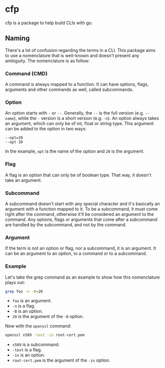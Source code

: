 # cfp
cfp is a package to help build CLIs with go.

## Naming
There's a lot of confusion regarding the terms in a CLI. This package aims to use a nomenclature that is well-known and doesn't present any ambiguity. The nomenclature is as follow:

### Command (CMD)
A command is always mapped to a function. It can have options, flags, arguments and other commands as well, called subcommands.

### Option
An option starts with `-` or `--`. Generally, the `--` is the full version (e.g. `--name`), while the `-` version is a short version (e.g. `-n`). An option always takes an argument, which can only be of int, float or string type. This argument can be added to the option in two ways:

```
--opt=20
--opt 20
```

In the example, `opt` is the name of the option and `20` is the argument.

### Flag
A flag is an option that can only be of boolean type. That way, it doesn't take an argument.

### Subcommand
A subcommand doesn't start with any special character and it's basically an argument with a function mapped to it. To be a subcommand, it must come right after the command, otherwise it'll be considered an argument to the command. Any options, flags or arguments that come after a subcommand are handled by the subcommand, and not by the command.

### Argument
If the term is not an option or flag, nor a subcommand, it is an argument. It can be an argument to an option, to a command or to a subcommand.

### Example
Let's take the grep command as an example to show how this nomenclature plays out:

```bash
grep foo -n -B=20
```

* `foo` is an argument.
* `-n` is a flag.
* `-B` is an option.
* `20` is the argument of the `-B` option.

Now with the `openssl` command:

```bash
openssl x509 -text -in root-cert.pem
```

* `x509` is a subcommand.
* `-text` is a flag.
* `-in` is an option.
* `root-cert.pem` is the argument of the `-in` option.